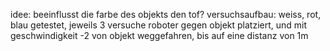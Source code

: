 idee: beeinflusst die farbe des objekts den tof?
versuchsaufbau: weiss, rot, blau getestet, jeweils 3 versuche
roboter gegen objekt platziert, und mit geschwindigkeit -2 von objekt weggefahren, bis auf eine distanz von 1m